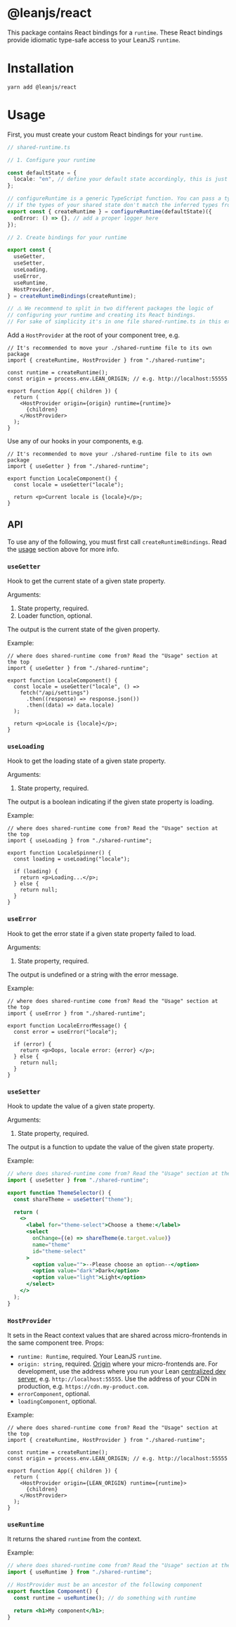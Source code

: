# @leanjs/react

This package contains React bindings for a `runtime`. These React bindings provide idiomatic type-safe access to your LeanJS `runtime`.

# Installation

`yarn add @leanjs/react`

# Usage

First, you must create your custom React bindings for your `runtime`.

```ts
// shared-runtime.ts

// 1. Configure your runtime

const defaultState = {
  locale: "en", // define your default state accordingly, this is just an example
};

// configureRuntime is a generic TypeScript function. You can pass a type to it
// if the types of your shared state don't match the inferred types from defaultState
export const { createRuntime } = configureRuntime(defaultState)({
  onError: () => {}, // add a proper logger here
});

// 2. Create bindings for your runtime

export const {
  useGetter,
  useSetter,
  useLoading,
  useError,
  useRuntime,
  HostProvider,
} = createRuntimeBindings(createRuntime);

// ⚠️ We recommend to split in two different packages the logic of
// configuring your runtime and creating its React bindings.
// For sake of simplicity it's in one file shared-runtime.ts in this example.
```

Add a `HostProvider` at the root of your component tree, e.g.

```tsx
// It's recommended to move your ./shared-runtime file to its own package
import { createRuntime, HostProvider } from "./shared-runtime";

const runtime = createRuntime();
const origin = process.env.LEAN_ORIGIN; // e.g. http://localhost:55555

export function App({ children }) {
  return (
    <HostProvider origin={origin} runtime={runtime}>
      {children}
    </HostProvider>
  );
}
```

Use any of our hooks in your components, e.g.

```tsx
// It's recommended to move your ./shared-runtime file to its own package
import { useGetter } from "./shared-runtime";

export function LocaleComponent() {
  const locale = useGetter("locale");

  return <p>Current locale is {locale}</p>;
}
```

## API

To use any of the following, you must first call `createRuntimeBindings`. Read the [usage](#usage) section above for more info.

### `useGetter`

Hook to get the current state of a given state property.

Arguments:

1. State property, required.
2. Loader function, optional.

The output is the current state of the given property.

Example:

```tsx
// where does shared-runtime come from? Read the "Usage" section at the top
import { useGetter } from "./shared-runtime";

export function LocaleComponent() {
  const locale = useGetter("locale", () =>
    fetch("/api/settings")
      .then((response) => response.json())
      .then((data) => data.locale)
  );

  return <p>Locale is {locale}</p>;
}
```

### `useLoading`

Hook to get the loading state of a given state property.

Arguments:

1. State property, required.

The output is a boolean indicating if the given state property is loading.

Example:

```tsx
// where does shared-runtime come from? Read the "Usage" section at the top
import { useLoading } from "./shared-runtime";

export function LocaleSpinner() {
  const loading = useLoading("locale");

  if (loading) {
    return <p>Loading...</p>;
  } else {
    return null;
  }
}
```

### `useError`

Hook to get the error state if a given state property failed to load.

Arguments:

1. State property, required.

The output is undefined or a string with the error message.

Example:

```tsx
// where does shared-runtime come from? Read the "Usage" section at the top
import { useError } from "./shared-runtime";

export function LocaleErrorMessage() {
  const error = useError("locale");

  if (error) {
    return <p>Oops, locale error: {error} </p>;
  } else {
    return null;
  }
}
```

### `useSetter`

Hook to update the value of a given state property.

Arguments:

1. State property, required.

The output is a function to update the value of the given state property.

Example:

```jsx
// where does shared-runtime come from? Read the "Usage" section at the top
import { useSetter } from "./shared-runtime";

export function ThemeSelector() {
  const shareTheme = useSetter("theme");

  return (
    <>
      <label for="theme-select">Choose a theme:</label>
      <select
        onChange={(e) => shareTheme(e.target.value)}
        name="theme"
        id="theme-select"
      >
        <option value="">--Please choose an option--</option>
        <option value="dark">Dark</option>
        <option value="light">Light</option>
      </select>
    </>
  );
}
```

### `HostProvider`

It sets in the React context values that are shared across micro-frontends in the same component tree. Props:

- `runtime: Runtime`, required. Your LeanJS `runtime`.
- `origin: string`, required. [Origin](https://developer.mozilla.org/en-US/docs/Web/HTTP/Headers/Origin) where your micro-frontends are. For development, use the address where you run your Lean [centralized dev server](/packages/cli#centralized-dev-server), e.g. `http://localhost:55555`. Use the address of your CDN in production, e.g. `https://cdn.my-product.com`.
- `errorComponent`, optional.
- `loadingComponent`, optional.

Example:

```tsx
// where does shared-runtime come from? Read the "Usage" section at the top
import { createRuntime, HostProvider } from "./shared-runtime";

const runtime = createRuntime();
const origin = process.env.LEAN_ORIGIN; // e.g. http://localhost:55555

export function App({ children }) {
  return (
    <HostProvider origin={LEAN_ORIGIN} runtime={runtime}>
      {children}
    </HostProvider>
  );
}
```

### `useRuntime`

It returns the shared `runtime` from the context.

Example:

```jsx
// where does shared-runtime come from? Read the "Usage" section at the top
import { useRuntime } from "./shared-runtime";

// HostProvider must be an ancestor of the following component
export function Component() {
  const runtime = useRuntime(); // do something with runtime

  return <h1>My component</h1>;
}
```
